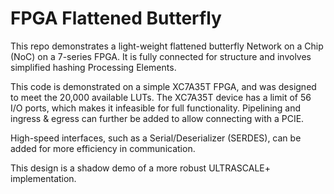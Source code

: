 # FPGA Flattened Butterfly
This repo demonstrates a light-weight flattened butterfly Network on a Chip (NoC) on a 7-series FPGA. It is fully connected for structure and involves simplified hashing Processing Elements.

This code is demonstrated on a simple XC7A35T FPGA, and was designed to meet the 20,000 available LUTs. The XC7A35T device has a limit of 56 I/O ports, which makes it infeasible for full functionality. Pipelining and ingress & egress can further be added to allow connecting with a PCIE.  

High-speed interfaces, such as a Serial/Deserializer (SERDES), can be added for more efficiency in communication. 

This design is a shadow demo of a more robust ULTRASCALE+ implementation. 
